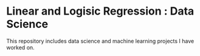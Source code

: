 # Linear and Logisic Regression : Data Science
This repository includes data science and machine learning projects I have worked on.
